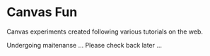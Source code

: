 # Canvas Fun
Canvas experiments created following various tutorials on the web.

Undergoing maitenanse ... Please check back later ...




